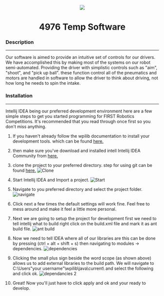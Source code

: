 <div align="center">

<img src ="http://www.firstinspires.org/sites/default/files/uploads/resource_library/frc/first-stronghold.jpg" />

<h1>4976 Temp Software</h1>
</div>


### __Description__

---
Our software is aimed to provide an intuitive set of controls for our drivers. We have accomplished this by making most of the systems on our robot semi-automated. Providing the driver with simplistic controls such as "aim", "shoot", and "pick up ball". these function control all of the pneumatics and motors are handled in software to allow the driver to think about driving, not how long he needs to spin the intake.

### __Installation__

---
Intellij IDEA being our preferred development environment here are a few simple steps to get you started programming for FIRST Robotics Competitions. It's recommended that you read through once first so you don't miss anything.


1. If you haven't already follow the wpilib documentation to install your development tools. which can be found [here.](https://wpilib.screenstepslive.com/s/4485/m/13503/l/145002-installing-eclipse-c-java)  


2. then make sure you've download and installed intell Intellij IDEA Community from [here.](https://www.jetbrains.com/idea/specials/idea/idea.html?&gclid=Cj0KEQiA3t-2BRCKivi-suDY24gBEiQAX1wiXDi97R7ffOx9aprOyzlWizkZfSgI7PYjaRnOnGAp6TsaAlXF8P8HAQ&gclsrc=aw.ds&dclid=CIuyoL_9pcsCFcRxAQodelYP2g#chooseYourEdition)



3. clone the project to your preferred directory. step for using git can be found [here.](https://help.github.com/) 
![Clone](http://i.imgur.com/xQGX696.png)


4. Start Intellij IDEA and Import a project. 
![Start](http://i.imgur.com/HrW6SXQ.png)


5. Navigate to you preferred directory and select the project folder.
![navigate](http://i.imgur.com/mMIJ98E.png)


6. Click next a few times the default settings will work fine. Feel free to mess around and make it feel a little more personal.

7. Next we are going to setup the project for development first we need to tell intellij what to build right click on the build.xml file and mark it as ant build file.
![ant build](http://i.imgur.com/Tiu0Jfa.png)

8. Now we need to tell IDEA where all of our libraries are this can be done by pressing (ctrl + alt + shift + s) then navigating to modules -> dependencies. 
![dependencies](https://i.imgur.com/r4C4VVB.png)

9. Clicking the small plus sign beside the word scope (as shown above) allows us to add external libraries to the build path. We will navigate to C:\Users\"your username"\wpilib\java\current\ and select the following and click ok.
![dependancies 2](https://i.imgur.com/2njGJAh.png) 

10. Great! Now you'll just have to click apply and ok and your ready to develop.


